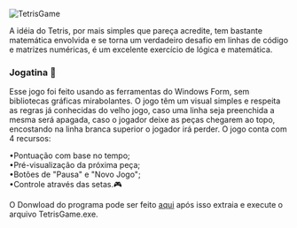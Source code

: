 ![TetrisGame](https://claudio-silva.netlify.app/imagens/tetris.png)

A idéia do Tetris, por mais simples que pareça acredite, tem bastante matemática envolvida e se torna um verdadeiro desafio em linhas de código e matrizes numéricas, é um excelente exercício de lógica e matemática.

### **Jogatina 🎲**

Esse jogo foi feito usando as ferramentas do Windows Form, sem bibliotecas gráficas mirabolantes. O jogo têm um visual simples e respeita as regras já conhecidas do velho jogo, caso uma linha seja preenchida a mesma será apagada, caso o jogador deixe as peças chegarem ao topo, encostando na linha branca superior o jogador irá perder. O jogo conta com 4 recursos:  
  
•Pontuação com base no tempo;  
•Pré-visualização da próxima peça;  
•Botões de "Pausa" e "Novo Jogo";  
•Controle através das setas.🎮  
  
O Donwload do programa pode ser feito [aqui](https://claudio-silva.netlify.app/arquivos/TetrisGamerar.rar) após isso extraia e execute o arquivo TetrisGame.exe.

